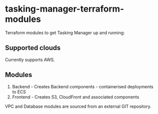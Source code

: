 # tasking-manager-terraform-modules

Terraform modules to get Tasking Manager up and running:

## Supported clouds

Currently supports AWS.

## Modules

1. Backend - Creates Backend components - containerised deployments to ECS
2. Frontend - Creates S3, CloudFront and associated components

VPC and Database modules are sourced from an external GIT repository.
